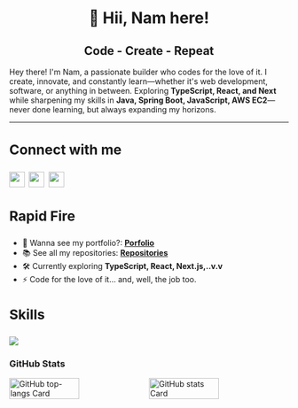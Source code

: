
# <h1 align="center">👋 Hii, Nam here!</h1>


## <h2 align="center">Code - Create - Repeat</h2>
 <p>Hey there! I'm Nam, a passionate builder who codes for the love of it. I create, innovate, and constantly learn—whether it's web development, software, or anything in between. Exploring <b>TypeScript, React, and Next</b> while sharpening my skills in <b>Java, Spring Boot, JavaScript, AWS EC2</b>—never done learning, but always expanding my horizons.</p>

---

## **<h3 align="left">Connect with me</h3>** 
<h4 align="left"><a href="mailto:nguyenhientrungnam@gmail.com" target="_blank"><img src="https://img.shields.io/badge/Gmail-D14836?style=for-the-badge&logo=gmail&logoColor=white" height="28" style="margin-right: 4px"></a> <a href="https://www.facebook.com/laguxl" target="_blank"><img src="https://img.shields.io/badge/Facebook-1877F2?style=for-the-badge&logo=facebook&logoColor=white" height="28" style="margin-right: 4px"></a> <a href="https://www.instagram.com/laguxl_" target="_blank"><img src="https://img.shields.io/badge/Instagram-E4405F?style=for-the-badge&logo=instagram&logoColor=white" height="28" style="margin-right: 4px"></a></h4>

## **<h3 align="left">Rapid Fire</h3>**

- 💼 Wanna see my portfolio?: **[Porfolio](https://namht.is-a.dev/)**
- 📚 See all my repositories: **[Repositories](https://github.com/lagux-coding?tab=repositories)**
- 🛠️ Currently exploring **TypeScript, React, Next.js,..v.v**
- ⚡ Code for the love of it… and, well, the job too. 

## **<h3 align="left">Skills</h3>**

<p align="left">
  <a href="https://go-skill-icons.vercel.app/">
    <img
      src="https://go-skill-icons.vercel.app/api/icons?i=java,cs,c,spring,maven,dotnet,html,css,javascript,typescript,npm,react,vite,tailwind,mysql,sqlserver,github,docker,jenkins,aws&perline=10"
    />
  </a>
</p>

 **<h3 align="left">GitHub Stats</h3>**

<p style="display: flex">
  <img width=50% src="https://github-readme-stats.vercel.app/api/top-langs?username=lagux-coding&theme=dark&hide_title=true&layout=compact&langs_count=6&hide_progress=false&card_width=415" alt="GitHub top-langs Card" />
  
  <img width=50% src="https://github-readme-stats.vercel.app/api?username=lagux-coding&theme=dark&hide_title=true&hide_rank=false&rank_icon=github&show_icons=true&include_all_commits=true&count_private=true&line_height=23&ring_color=ad8fff&icon_color=663399" alt="GitHub stats Card" />
</p>

